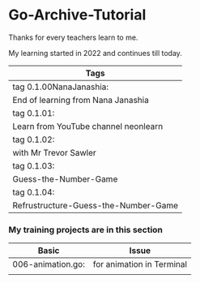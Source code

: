 # Go-Archive-Tutorial

<p>
Thanks for every teachers learn to me.
</p>
<p>
My learning started in 2022 and continues till today.
</p>


|Tags
|------------------------------------------
|   tag 0.1.00NanaJanashia:
|   End of learning from Nana Janashia
|   tag 0.1.01:
|   Learn from YouTube channel neonlearn
|   tag 0.1.02:
|   with Mr Trevor Sawler
|   tag 0.1.03:
|   Guess-the-Number-Game
|   tag 0.1.04:
|   Refrustructure-Guess-the-Number-Game


### My training projects are in this section

|Basic               |Issue                      |
|--------------------|---------------------------|
|   006-animation.go:| for animation in Terminal |
|                    |                           |
